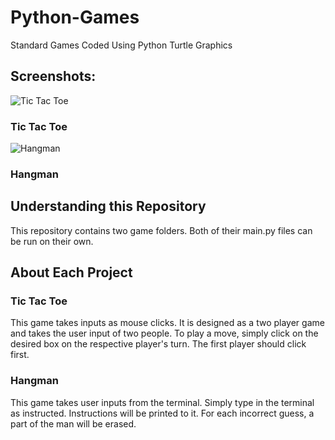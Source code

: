 # Python-Games
Standard Games Coded Using Python Turtle Graphics

## Screenshots:

![Tic Tac Toe](https://user-images.githubusercontent.com/120439586/209494280-3a99bafa-1353-4cdf-8d83-1e990286ab75.png)
### Tic Tac Toe

![Hangman](https://user-images.githubusercontent.com/120439586/209494284-06eab470-0248-41b4-bb96-d1159e300fbb.png)
### Hangman


## Understanding this Repository

This repository contains two game folders. Both of their main.py files can be run on their own.


## About Each Project

### Tic Tac Toe
This game takes inputs as mouse clicks. It is designed as a two player game and takes the user input of two people.
To play a move, simply click on the desired box on the respective player's turn. The first player should click first.

### Hangman
This game takes user inputs from the terminal. Simply type in the terminal as instructed. Instructions will be printed
to it. For each incorrect guess, a part of the man will be erased.
